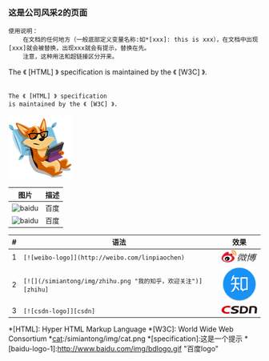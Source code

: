 ### 这是公司风采2的页面
```
使用说明：
    在文档的任何地方（一般底部定义变量名称:如*[xxx]: this is xxx），在文档中出现[xxx]就会被替换，出现xxx就会有提示，替换在先。
    注意，这种用法和超链接区分开来。
```


The 《 [HTML] 》 specification
is maintained by the 《 [W3C] 》.

```

The 《 [HTML] 》 specification
is maintained by the 《 [W3C] 》.

```

![image][cat]

| 图片 | 描述 |
| ---- | ---- |
|![baidu][baidu-logo] | 百度|
|![baidu]([baidu-logo-1]) | 百度|


|#|语法|效果|
|---|----|:---:|
|1|`[![weibo-logo]](http://weibo.com/linpiaochen)`|[![weibo-logo]](http://weibo.com/linpiaochen)|
|2|`[![](/simiantong/img/zhihu.png "我的知乎，欢迎关注")][zhihu]`|[![](/simiantong/img/zhihu.png "我的知乎，欢迎关注")][zhihu]|
|3|`[![csdn-logo]][csdn]`|[![csdn-logo]][csdn]|



*[HTML]: Hyper HTML Markup Language
*[W3C]:  World Wide Web Consortium
*[cat]:/simiantong/img/cat.png
*[specification]:这是一个提示
*[baidu-logo-1]:http://www.baidu.com/img/bdlogo.gif "百度logo"

[cat]:/simiantong/img/cat.png
[baidu-logo]:http://www.baidu.com/img/bdlogo.gif "百度logo"
[weibo-logo]:/simiantong/img/weibo.png "点击图片进入我的微博"
[csdn]:http://blog.csdn.net/guodongxiaren "我的博客"
[zhihu]:https://www.zhihu.com/people/jellywong "我的知乎，欢迎关注"
[csdn-logo]:/simiantong/img/csdn.png "我的CSDN博客"

